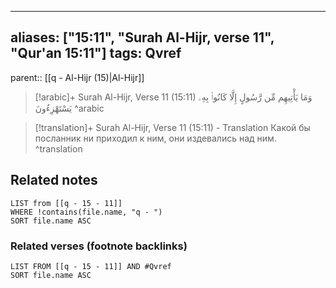 
---
aliases: ["15:11", "Surah Al-Hijr, verse 11", "Qur'an 15:11"]
tags: Qvref
---

parent:: [[q - Al-Hijr (15)|Al-Hijr]]

> [!arabic]+ Surah Al-Hijr, Verse 11 (15:11)
> <span class="quran-arabic">وَمَا يَأْتِيهِم مِّن رَّسُولٍ إِلَّا كَانُوا۟ بِهِۦ يَسْتَهْزِءُونَ</span>
^arabic

> [!translation]+ Surah Al-Hijr, Verse 11 (15:11) - Translation
> Какой бы посланник ни приходил к ним, они издевались над ним.
^translation



## Related notes
```dataview
LIST from [[q - 15 - 11]]
WHERE !contains(file.name, "q - ")
SORT file.name ASC
```

### Related verses (footnote backlinks)
```dataview
LIST FROM [[q - 15 - 11]] AND #Qvref
SORT file.name ASC
```

